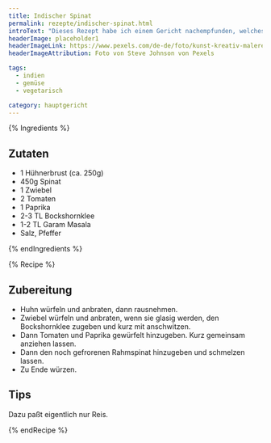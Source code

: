 ```yaml
---
title: Indischer Spinat
permalink: rezepte/indischer-spinat.html
introText: "Dieses Rezept habe ich einem Gericht nachempfunden, welches ich mehrmals bei einem Lieferservice für die Mittagspause bestellt hatte (so einer mit indisch/deutsch/italienisch/mexikanisch/chinesischer Karte). Der Gag an dem Rezept ist der Bockshornklee. Er findet sich auch in vielen Currypulver-Mischungen wieder."
headerImage: placeholder1
headerImageLink: https://www.pexels.com/de-de/foto/kunst-kreativ-malerei-abstrakt-1959387/
headerImageAttribution: Foto von Steve Johnson von Pexels

tags:
  - indien
  - gemüse
  - vegetarisch

category: hauptgericht
---
```


{% Ingredients %}

## Zutaten

- 1 Hühnerbrust (ca. 250g)
- 450g Spinat
- 1 Zwiebel
- 2 Tomaten
- 1 Paprika
- 2-3 TL Bockshornklee
- 1-2 TL Garam Masala
- Salz, Pfeffer

{% endIngredients %}

{% Recipe %}

## Zubereitung

- Huhn würfeln und anbraten, dann rausnehmen.
- Zwiebel würfeln und anbraten, wenn sie glasig werden, den Bockshornklee zugeben und kurz mit anschwitzen.
- Dann Tomaten und Paprika gewürfelt hinzugeben. Kurz gemeinsam anziehen lassen.
- Dann den noch gefrorenen Rahmspinat hinzugeben und schmelzen lassen.
- Zu Ende würzen.

## Tips

Dazu paßt eigentlich nur Reis.

{% endRecipe %}
